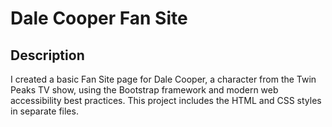 <h1>Dale Cooper Fan Site</h1>

<h2>Description</h2>

I created a basic Fan Site page for Dale Cooper, a character from the Twin Peaks TV show, using the Bootstrap framework and modern web accessibility best practices.
This project includes the HTML and CSS styles in separate files.
